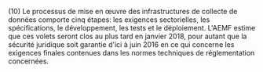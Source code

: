 (10) Le processus de mise en œuvre des infrastructures de collecte de données comporte cinq étapes: les exigences sectorielles, les spécifications, le développement, les tests et le déploiement. L'AEMF estime que ces volets seront clos au plus tard en janvier 2018, pour autant que la sécurité juridique soit garantie d'ici à juin 2016 en ce qui concerne les exigences finales contenues dans les normes techniques de réglementation concernées.